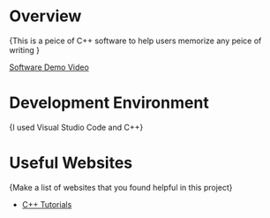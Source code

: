 # Overview

{This is a peice of C++ software to help users memorize any peice of writing
}


[Software Demo Video](https://www.youtube.com/watch?v=dQw4w9WgXcQ&ab_channel=RickAstley)

# Development Environment

{I used Visual Studio Code and C++}


# Useful Websites

{Make a list of websites that you found helpful in this project}
* [C++ Tutorials](https://www.youtube.com/watch?v=dQw4w9WgXcQ&ab_channel=RickAstley)